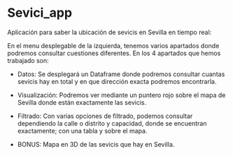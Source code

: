 # Sevici_app
Aplicación para saber la ubicación de sevicis en Sevilla en tiempo real:

En el menu desplegable de la izquierda, tenemos varios apartados donde podremos consultar cuestiones diferentes. En los 4 apartados que hemos trabajado son:

- Datos: Se desplegará un Dataframe donde podremos consultar cuantas sevicis hay en total y en que dirección exacta podremos encontrarla. 

- Visualización: Podremos ver mediante un puntero rojo sobre el mapa de Sevilla donde están exactamente las sevicis. 

- Filtrado: Con varias opciones de filtrado, podemos consultar dependiendo la calle o distrito y capacidad, donde se encuentran exactamente; con  una tabla y sobre el mapa. 

- BONUS: Mapa en 3D de las sevicis que hay en Sevilla. 
